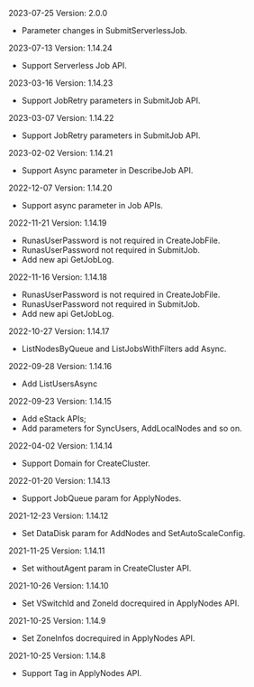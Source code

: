 2023-07-25 Version: 2.0.0
- Parameter changes in SubmitServerlessJob.

2023-07-13 Version: 1.14.24
- Support Serverless Job API.

2023-03-16 Version: 1.14.23
- Support JobRetry parameters in SubmitJob API.

2023-03-07 Version: 1.14.22
- Support JobRetry parameters in SubmitJob API.

2023-02-02 Version: 1.14.21
- Support Async parameter in DescribeJob API.

2022-12-07 Version: 1.14.20
- Support async parameter in Job APIs.

2022-11-21 Version: 1.14.19
- RunasUserPassword is not required in CreateJobFile.
- RunasUserPassword not required in SubmitJob.
- Add new api GetJobLog.

2022-11-16 Version: 1.14.18
- RunasUserPassword is not required in CreateJobFile.
- RunasUserPassword not required in SubmitJob.
- Add new api GetJobLog.

2022-10-27 Version: 1.14.17
- ListNodesByQueue and ListJobsWithFilters add Async.

2022-09-28 Version: 1.14.16
- Add ListUsersAsync

2022-09-23 Version: 1.14.15
- Add eStack APIs;
- Add parameters for SyncUsers, AddLocalNodes and so on.

2022-04-02 Version: 1.14.14
- Support Domain for CreateCluster.

2022-01-20 Version: 1.14.13
- Support JobQueue param for ApplyNodes.

2021-12-23 Version: 1.14.12
- Set DataDisk param for AddNodes and SetAutoScaleConfig.

2021-11-25 Version: 1.14.11
- Set withoutAgent param in CreateCluster API.

2021-10-26 Version: 1.14.10
- Set VSwitchId and ZoneId docrequired in ApplyNodes API.

2021-10-25 Version: 1.14.9
- Set ZoneInfos docrequired in ApplyNodes API.

2021-10-25 Version: 1.14.8
- Support Tag in ApplyNodes API.

